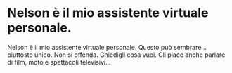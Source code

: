 
# Nelson è il mio assistente virtuale personale.

Nelson è il mio assistente virtuale personale. Questo può sembrare... piuttosto unico. Non si offenda. Chiedigli cosa vuoi. Gli piace anche parlare di film, moto e spettacoli televisivi...
